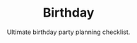 ---
layout: list
title: "Birthday"
permalink: "/birthday-checklist/"
categories: [Events]

emoji: "🎂"
subtitle: "Ultimate birthday party planning checklist."
description: "The most comprehensive birthday party checklist for perfect celebrations. From essential supplies to entertainment options, this detailed guide ensures you'll plan the perfect birthday party for any age group. Save time and reduce stress with our expert party planning tips."

items:
    - name: Food & Beverages
      items:
        - 'Birthday cake and candles'
        - 'Appetizers and snacks'
        - 'Main dishes'
        - 'Beverages (alcoholic and non-alcoholic)'
        - 'Ice and coolers'
        - 'Cups, plates, and utensils'
        - 'Napkins and tablecloths'
        - 'Serving utensils'
        - 'Food storage containers'
        - 'Cake cutting knife and server'
        - 'Bottle opener and corkscrew'
        - 'Drink stirrers and straws'
        - 'Cake topper'
        - 'Birthday candles and lighter'
        - 'Food allergies list'
        - 'Special dietary options'

    - name: Decorations & Setup
      items:
        - 'Theme decorations'
        - 'Balloons and helium tank'
        - 'Streamers and banners'
        - 'Centerpieces'
        - 'Table settings'
        - 'Chairs and tables'
        - 'Outdoor lighting (if needed)'
        - 'Backdrop for photos'
        - 'Welcome sign'
        - 'Directional signs'
        - 'Party favors'
        - 'Confetti or party poppers'
        - 'Candles and lighting'
        - 'Emergency repair kit (tape, scissors, etc.)'

    - name: Entertainment & Activities
      items:
        - 'Music playlist and speakers'
        - 'Party games and activities'
        - 'Prizes for games'
        - 'Photo booth props'
        - 'Camera or video equipment'
        - 'Entertainment crew (if hired)'
        - 'Activity schedule'
        - 'Game instructions'
        - 'Dance floor setup'
        - 'Karaoke machine'
        - 'Board games'
        - 'Craft supplies'
        - 'Outdoor games (if applicable)'

    - name: Planning & Organization
      items:
        - 'Guest list'
        - 'Invitations and RSVPs'
        - 'Seating arrangement'
        - 'Timeline of events'
        - 'Emergency contact list'
        - 'First aid kit'
        - 'Extra batteries'
        - 'Gift table setup'
        - 'Thank you cards'
        - 'Parking arrangements'
        - 'Weather backup plan'
        - 'Cleanup supplies'
        - 'Trash and recycling bins'
        - 'Extra storage containers'
        - 'Party favors bags'
        - 'Gift opening tools'
        - 'Guest book or memory board'
---
